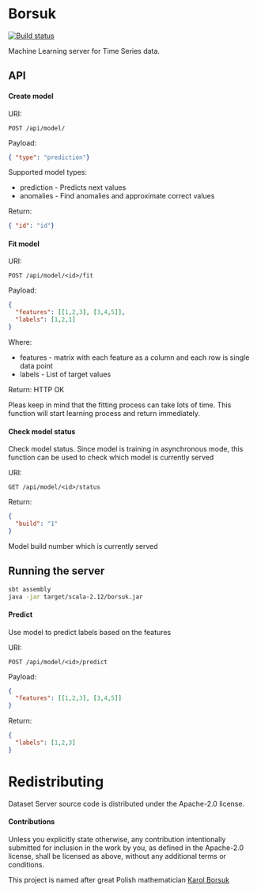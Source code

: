 # Borsuk

[![Build status](https://travis-ci.org/carldata/borsuk.svg?branch=master)](https://travis-ci.org/carldata/borsuk)

Machine Learning server for Time Series data.


## API

#### Create model

URI:
```
POST /api/model/
```

Payload:
```json
{ "type": "prediction"}
```

Supported model types:

  * prediction - Predicts next values
  * anomalies - Find anomalies and approximate correct values

Return:
```json
{ "id": "id"}
```

 
#### Fit model

URI:
```
POST /api/model/<id>/fit
```

Payload:
```json
{
  "features": [[1,2,3], [3,4,5]],
  "labels": [1,2,1]
}
```

Where:
  * features - matrix with each feature as a column and each row is single data point
  * labels - List of target values

Return:
HTTP OK 
 
Pleas keep in mind that the fitting process can take lots of time. This function will start learning process and return
immediately.
 

#### Check model status

Check model status. 
Since model is training in asynchronous mode, this function can be used to check which model is currently served  

URI:
```
GET /api/model/<id>/status
```

Return:
```json
{
  "build": "1"
}
```

Model build number which is currently served
 
 
## Running the server
 
 ```bash
sbt assembly
java -jar target/scala-2.12/borsuk.jar 
 ```

 
#### Predict

Use model to predict labels based on the features

URI:
```
POST /api/model/<id>/predict
```

Payload:
```json
{
  "features": [[1,2,3], [3,4,5]]
}
```

Return:
```json
{
  "labels": [1,2,3]
}
```
 

 
# Redistributing

Dataset Server source code is distributed under the Apache-2.0 license.

#### Contributions

Unless you explicitly state otherwise, any contribution intentionally submitted
for inclusion in the work by you, as defined in the Apache-2.0 license, shall be
licensed as above, without any additional terms or conditions.

This project is named after great Polish mathematician [Karol Borsuk](https://en.wikipedia.org/wiki/Karol_Borsuk)
